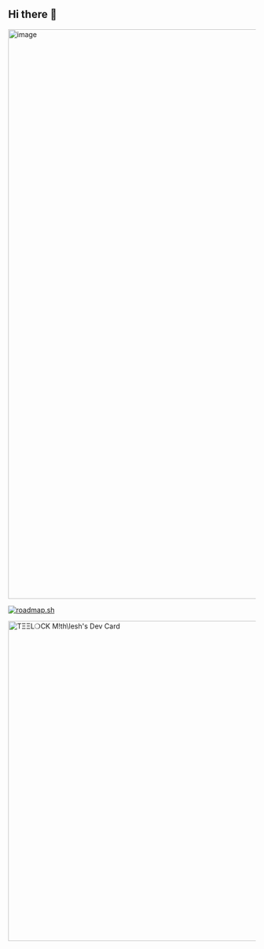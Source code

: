 ## Hi there 👋

<img width="1133" height="1160" alt="image" src="https://github.com/user-attachments/assets/0d149514-eb92-4666-8794-dd48f49cab6d" />


<a href="https://roadmap.sh"><img src="https://roadmap.sh/card/wide/6866c7661ed6bc62a25852e5?variant=dark" alt="roadmap.sh"/></a>




<a href="https://app.daily.dev/teelock"><img src="https://api.daily.dev/devcards/v2/QXDVlGgKI4iyW2v1a0vLA.png?type=wide&r=2u4" width="652" alt="TΞΞL❍CK M!th\lesh's Dev Card"/></a>




<!--
**teelock/teelock** is a ✨ _special_ ✨ repository because its `README.md` (this file) appears on your GitHub profile.

Here are some ideas to get you started:

- 🔭 I’m currently working on ...
- 🌱 I’m currently learning ...
- 👯 I’m looking to collaborate on ...
- 🤔 I’m looking for help with ...
- 💬 Ask me about ...
- 📫 How to reach me: ...
- 😄 Pronouns: ...
- ⚡ Fun fact: ...
-->
